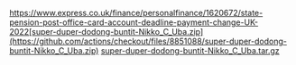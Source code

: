 https://www.express.co.uk/finance/personalfinance/1620672/state-pension-post-office-card-account-deadline-payment-change-UK-2022[super-duper-dodong-buntit-Nikko_C_Uba.zip](https://github.com/actions/checkout/files/8851088/super-duper-dodong-buntit-Nikko_C_Uba.zip)
[super-duper-dodong-buntit-Nikko_C_Uba.tar.gz](https://github.com/actions/checkout/files/8851095/super-duper-dodong-buntit-Nikko_C_Uba.tar.gz)
